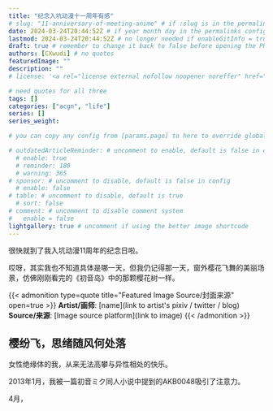 ```yaml
---
title: "纪念入坑动漫十一周年有感"
# slug: "11-anniversary-of-meeting-anime" # if :slug is in the permalinks configuration, use this to resolve URL conflict with other posts
date: 2024-03-24T20:44:52Z # if year month day in the permalinks configuration and other posts have the same date, modify this to resolve URL conflict with other posts 
lastmod: 2024-03-24T20:44:52Z # no longer needed if enableGitInfo = true
draft: true # remember to change it back to false before opening the PR for publishing
authors: [CXwudi] # no quotes
featuredImage: ""
description: ""
# license: '<a rel="license external nofollow noopener noreffer" href="https://creativecommons.org/licenses/by/4.0/" target="_blank">CC BY 4.0</a>'

# need quotes for all three
tags: []
categories: ["acgn", "life"]
series: []
series_weight: 

# you can copy any config from [params.page] to here to override global default

# outdatedArticleReminder: # uncomment to enable, default is false in config 
  # enable: true
  # reminder: 180
  # warning: 365
# sponsor: # uncomment to disable, default is false in config 
  # enable: false
# table: # uncomment to disable, default is true
  # sort: false
# comment: # uncomment to disable comment system
#   enable = false
lightgallery: true # uncomment if using the better image shortcode
---
```


很快就到了我入坑动漫11周年的纪念日啦。

哎呀，其实我也不知道具体是哪一天，但我仍记得那一天，窗外樱花飞舞的美丽场景，仿佛刚刚看完的《初音岛》中的那颗樱花树一样。

<!--more-->
{{< admonition type=quote title="Featured Image Source/封面来源" open=true >}}
**Artist/画师**: [name](link to artist's pixiv / twitter / blog) <!--just to insert a double space behind-->  
**Source/来源**: [Image source platform](link to image)
{{< /admonition >}}

## 樱纷飞，思绪随风何处落

<!-- [认识初音ミク]({{< relref "posts/2023/11-anniversary-of-meeting-miku/index.zh-cn.md" >}}) -->

<!-- 按照认识ミク十周年博文的结构来 -->

女性绝缘体的我，从来无法高攀与异性相处的快乐。

2013年1月，我被一篇初音ミク同人小说中提到的AKB0048吸引了注意力。

<!-- 哦，是一部日漫，第二季才出了3集 -->

<!-- 配上那个被XP吸引去看AKB0048的截图 -->

4月，

